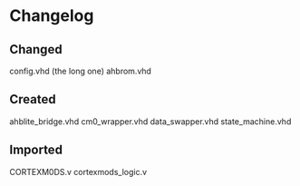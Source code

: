# Changelog

## Changed

config.vhd (the long one)
ahbrom.vhd

## Created

ahblite_bridge.vhd
cm0_wrapper.vhd
data_swapper.vhd
state_machine.vhd


## Imported
CORTEXM0DS.v
cortexmods_logic.v